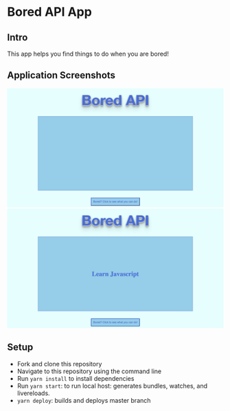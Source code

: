 # Bored API App

## **Intro**
This app helps you find things to do when you are bored!

## **Application Screenshots**

![](images/loadpage.png)
![](images/activitypage.png)

## **Setup**

- Fork and clone this repository
- Navigate to this repository using the command line
- Run `yarn install` to install dependencies
- Run `yarn start`: to run local host: generates bundles, watches, and livereloads.
- `yarn deploy`: builds and deploys master branch
